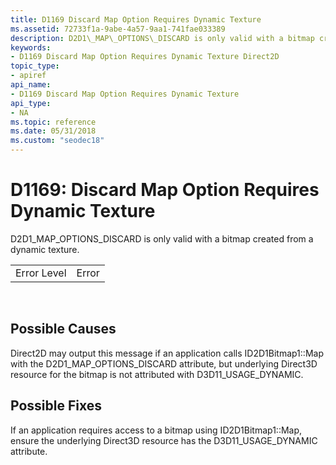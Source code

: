 ```yaml
---
title: D1169 Discard Map Option Requires Dynamic Texture
ms.assetid: 72733f1a-9abe-4a57-9aa1-741fae033389
description: D2D1\_MAP\_OPTIONS\_DISCARD is only valid with a bitmap created from a dynamic texture.
keywords:
- D1169 Discard Map Option Requires Dynamic Texture Direct2D
topic_type:
- apiref
api_name:
- D1169 Discard Map Option Requires Dynamic Texture
api_type:
- NA
ms.topic: reference
ms.date: 05/31/2018
ms.custom: "seodec18"
---
```


# D1169: Discard Map Option Requires Dynamic Texture

D2D1\_MAP\_OPTIONS\_DISCARD is only valid with a bitmap created from a dynamic texture.



|             |       |
|-------------|-------|
| Error Level | Error |



 

## Possible Causes

Direct2D may output this message if an application calls ID2D1Bitmap1::Map with the D2D1\_MAP\_OPTIONS\_DISCARD attribute, but underlying Direct3D resource for the bitmap is not attributed with D3D11\_USAGE\_DYNAMIC.

## Possible Fixes

If an application requires access to a bitmap using ID2D1Bitmap1::Map, ensure the underlying Direct3D resource has the D3D11\_USAGE\_DYNAMIC attribute.

 

 




